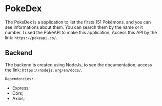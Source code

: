 # PokeDex
The PokeDex is a application to list the firsts 151 Pokémons, and you can see informations about them. You can search them by the name or it number. I used the PokéAPI to make this application, Access this API by the link: `https://pokeapi.co/`.

## Backend
The backend is created using NodeJs, to see the documentation, access the link: `https://nodejs.org/en/docs/`.

`Dependencies:`
- Express;
- Cors;
- Axios;